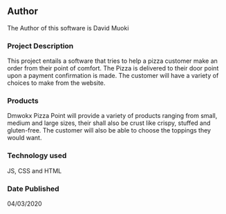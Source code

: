 ## Author
 The Author of this software is David Muoki

 ### Project Description
  This project entails a software that tries to help a pizza customer make an order from their point of comfort. The Pizza is delivered to their door point upon a payment confirmation is made. The customer will have a variety of choices to make from the website. 

  ### Products
  Dmwokx Pizza Point will provide a variety of products ranging from small, medium and large sizes, their shall also be crust like crispy, stuffed and gluten-free. The customer will also be able to choose the toppings they would want.

  ### Technology used
  JS, CSS and HTML

  ### Date Published
  04/03/2020